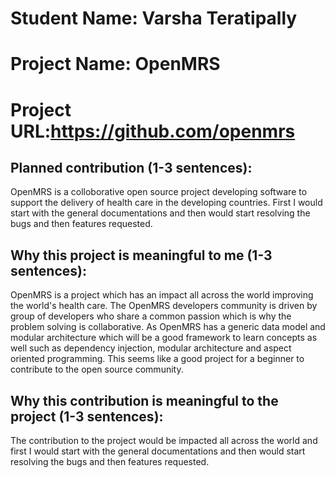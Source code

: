 
# Student Name: Varsha Teratipally
# Project Name: OpenMRS    
# Project URL:https://github.com/openmrs

## Planned contribution (1-3 sentences): 

OpenMRS is a colloborative open source project developing software to support the delivery of health care in the developing countries. First I would start with the general documentations and then would start resolving the bugs and then features requested.



## Why this project is meaningful to me (1-3 sentences):

OpenMRS is a project which has an impact all across the world improving the world's health care. The OpenMRS developers community is driven by group of developers who share a common passion which is why the problem solving is collaborative. As OpenMRS has a generic data model and modular architecture which will be a good framework to learn concepts as well such as dependency injection, modular architecture and aspect oriented programming. This seems like a good project for a beginner to contribute to the open source community.

## Why this contribution is meaningful to the project (1-3 sentences):

The contribution to the project would be impacted all across the world and first I would start with the general documentations and then would start resolving the bugs and then features requested.
